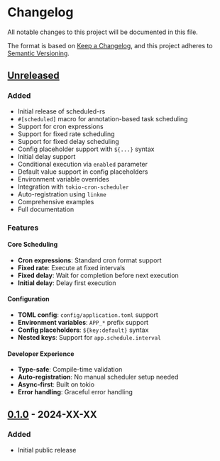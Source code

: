 # Changelog

All notable changes to this project will be documented in this file.

The format is based on [Keep a Changelog](https://keepachangelog.com/en/1.0.0/),
and this project adheres to [Semantic Versioning](https://semver.org/spec/v2.0.0.html).

## [Unreleased]

### Added
- Initial release of scheduled-rs
- `#[scheduled]` macro for annotation-based task scheduling
- Support for cron expressions
- Support for fixed rate scheduling
- Support for fixed delay scheduling
- Config placeholder support with `${...}` syntax
- Initial delay support
- Conditional execution via `enabled` parameter
- Default value support in config placeholders
- Environment variable overrides
- Integration with `tokio-cron-scheduler`
- Auto-registration using `linkme`
- Comprehensive examples
- Full documentation

### Features

#### Core Scheduling
- **Cron expressions**: Standard cron format support
- **Fixed rate**: Execute at fixed intervals
- **Fixed delay**: Wait for completion before next execution
- **Initial delay**: Delay first execution

#### Configuration
- **TOML config**: `config/application.toml` support
- **Environment variables**: `APP_*` prefix support
- **Config placeholders**: `${key:default}` syntax
- **Nested keys**: Support for `app.schedule.interval`

#### Developer Experience
- **Type-safe**: Compile-time validation
- **Auto-registration**: No manual scheduler setup needed
- **Async-first**: Built on tokio
- **Error handling**: Graceful error handling

## [0.1.0] - 2024-XX-XX

### Added
- Initial public release

[Unreleased]: https://github.com/yourusername/scheduled-rs/compare/v0.1.0...HEAD
[0.1.0]: https://github.com/yourusername/scheduled-rs/releases/tag/v0.1.0